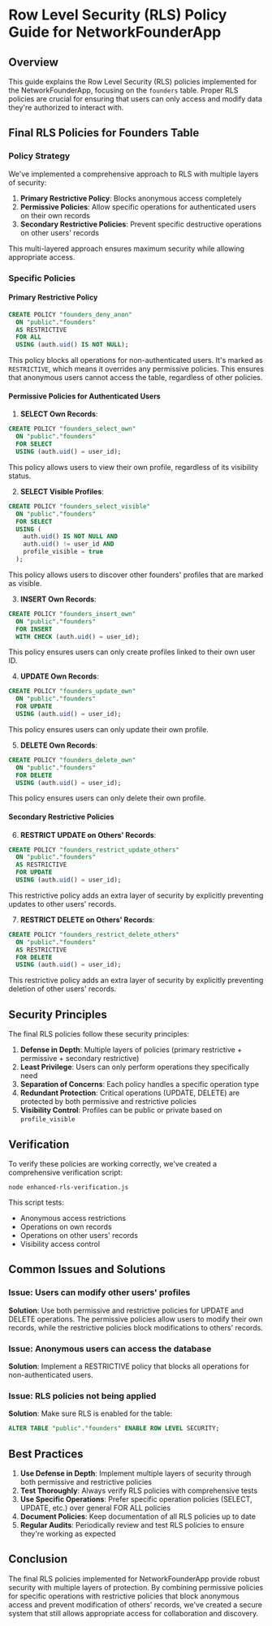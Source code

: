 # Row Level Security (RLS) Policy Guide for NetworkFounderApp

## Overview

This guide explains the Row Level Security (RLS) policies implemented for the NetworkFounderApp, focusing on the `founders` table. Proper RLS policies are crucial for ensuring that users can only access and modify data they're authorized to interact with.

## Final RLS Policies for Founders Table

### Policy Strategy

We've implemented a comprehensive approach to RLS with multiple layers of security:

1. **Primary Restrictive Policy**: Blocks anonymous access completely
2. **Permissive Policies**: Allow specific operations for authenticated users on their own records
3. **Secondary Restrictive Policies**: Prevent specific destructive operations on other users' records

This multi-layered approach ensures maximum security while allowing appropriate access.

### Specific Policies

#### Primary Restrictive Policy

```sql
CREATE POLICY "founders_deny_anon"
  ON "public"."founders"
  AS RESTRICTIVE
  FOR ALL
  USING (auth.uid() IS NOT NULL);
```

This policy blocks all operations for non-authenticated users. It's marked as `RESTRICTIVE`, which means it overrides any permissive policies. This ensures that anonymous users cannot access the table, regardless of other policies.

#### Permissive Policies for Authenticated Users

1. **SELECT Own Records**:
```sql
CREATE POLICY "founders_select_own"
  ON "public"."founders" 
  FOR SELECT
  USING (auth.uid() = user_id);
```
This policy allows users to view their own profile, regardless of its visibility status.

2. **SELECT Visible Profiles**:
```sql
CREATE POLICY "founders_select_visible"
  ON "public"."founders"
  FOR SELECT
  USING (
    auth.uid() IS NOT NULL AND
    auth.uid() != user_id AND
    profile_visible = true
  );
```
This policy allows users to discover other founders' profiles that are marked as visible.

3. **INSERT Own Records**:
```sql
CREATE POLICY "founders_insert_own"
  ON "public"."founders"
  FOR INSERT
  WITH CHECK (auth.uid() = user_id);
```
This policy ensures users can only create profiles linked to their own user ID.

4. **UPDATE Own Records**:
```sql
CREATE POLICY "founders_update_own"
  ON "public"."founders"
  FOR UPDATE
  USING (auth.uid() = user_id);
```
This policy ensures users can only update their own profile.

5. **DELETE Own Records**:
```sql
CREATE POLICY "founders_delete_own"
  ON "public"."founders"
  FOR DELETE
  USING (auth.uid() = user_id);
```
This policy ensures users can only delete their own profile.

#### Secondary Restrictive Policies

6. **RESTRICT UPDATE on Others' Records**:
```sql
CREATE POLICY "founders_restrict_update_others"
  ON "public"."founders"
  AS RESTRICTIVE
  FOR UPDATE
  USING (auth.uid() = user_id);
```
This restrictive policy adds an extra layer of security by explicitly preventing updates to other users' records.

7. **RESTRICT DELETE on Others' Records**:
```sql
CREATE POLICY "founders_restrict_delete_others"
  ON "public"."founders"
  AS RESTRICTIVE
  FOR DELETE
  USING (auth.uid() = user_id);
```
This restrictive policy adds an extra layer of security by explicitly preventing deletion of other users' records.

## Security Principles

The final RLS policies follow these security principles:

1. **Defense in Depth**: Multiple layers of policies (primary restrictive + permissive + secondary restrictive)
2. **Least Privilege**: Users can only perform operations they specifically need
3. **Separation of Concerns**: Each policy handles a specific operation type
4. **Redundant Protection**: Critical operations (UPDATE, DELETE) are protected by both permissive and restrictive policies
5. **Visibility Control**: Profiles can be public or private based on `profile_visible`

## Verification

To verify these policies are working correctly, we've created a comprehensive verification script:

```
node enhanced-rls-verification.js
```

This script tests:
- Anonymous access restrictions
- Operations on own records
- Operations on other users' records
- Visibility access control

## Common Issues and Solutions

### Issue: Users can modify other users' profiles

**Solution**: Use both permissive and restrictive policies for UPDATE and DELETE operations. The permissive policies allow users to modify their own records, while the restrictive policies block modifications to others' records.

### Issue: Anonymous users can access the database

**Solution**: Implement a RESTRICTIVE policy that blocks all operations for non-authenticated users.

### Issue: RLS policies not being applied

**Solution**: Make sure RLS is enabled for the table:

```sql
ALTER TABLE "public"."founders" ENABLE ROW LEVEL SECURITY;
```

## Best Practices

1. **Use Defense in Depth**: Implement multiple layers of security through both permissive and restrictive policies
2. **Test Thoroughly**: Always verify RLS policies with comprehensive tests
3. **Use Specific Operations**: Prefer specific operation policies (SELECT, UPDATE, etc.) over general FOR ALL policies
4. **Document Policies**: Keep documentation of all RLS policies up to date
5. **Regular Audits**: Periodically review and test RLS policies to ensure they're working as expected

## Conclusion

The final RLS policies implemented for NetworkFounderApp provide robust security with multiple layers of protection. By combining permissive policies for specific operations with restrictive policies that block anonymous access and prevent modification of others' records, we've created a secure system that still allows appropriate access for collaboration and discovery.
